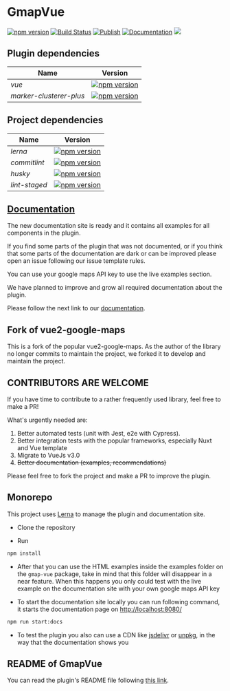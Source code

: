 # GmapVue

[![npm version](https://badge.fury.io/js/gmap-vue.svg)](https://badge.fury.io/js/gmap-vue)
[![Build Status](https://travis-ci.org/diegoazh/gmap-vue.svg?branch=master)](https://travis-ci.org/diegoazh/gmap-vue)
[![Publish](https://github.com/diegoazh/gmap-vue/workflows/publish/badge.svg)](https://github.com/diegoazh/gmap-vue/actions?query=workflow%3Apublish)
[![Documentation](https://github.com/diegoazh/gmap-vue/workflows/documentation/badge.svg)](https://github.com/diegoazh/gmap-vue/actions?query=workflow%3Adocumentation)
[![](https://data.jsdelivr.com/v1/package/npm/gmap-vue/badge)](https://www.jsdelivr.com/package/npm/gmap-vue)

## Plugin dependencies

|Name|Version|
|----|-------|
|*vue*|[![npm version](https://badge.fury.io/js/vue.svg)](https://badge.fury.io/js/vue)|
|*marker-clusterer-plus*|[![npm version](https://badge.fury.io/js/marker-clusterer-plus.svg)](https://badge.fury.io/js/marker-clusterer-plus)|

## Project dependencies

|Name|Version|
|----|-------|
|*lerna*|[![npm version](https://badge.fury.io/js/lerna.svg)](https://badge.fury.io/js/lerna)|
|*commitlint*|[![npm version](https://badge.fury.io/js/commitlint.svg)](https://badge.fury.io/js/commitlint)|
|*husky*|[![npm version](https://badge.fury.io/js/husky.svg)](https://badge.fury.io/js/husky)|
|*lint-staged*|[![npm version](https://badge.fury.io/js/lint-staged.svg)](https://badge.fury.io/js/lint-staged)|

## [Documentation](https://diegoazh.github.io/gmap-vue/)

The new documentation site is ready and it contains all examples for all components in the plugin.

If you find some parts of the plugin that was not documented, or if you think that some parts of the documentation are dark or can be improved please open an issue following our issue template rules.

You can use your google maps API key to use the live examples section.

We have planned to improve and grow all required documentation about the plugin.

Please follow the next link to our [documentation](https://diegoazh.github.io/gmap-vue/).

## Fork of vue2-google-maps

This is a fork of the popular vue2-google-maps. As the author of the library no longer commits to maintain the project, we forked it to develop and maintain the project.

## CONTRIBUTORS ARE WELCOME

If you have time to contribute to a rather frequently used library, feel free to make a PR!

What's urgently needed are:

1. Better automated tests (unit with Jest, e2e with Cypress).
2. Better integration tests with the popular frameworks, especially Nuxt and Vue template
3. Migrate to VueJs v3.0
4. ~~Better documentation (examples, recommendations)~~

Please feel free to fork the project and make a PR to improve the plugin.

## Monorepo

This project uses [Lerna](https://github.com/lerna/lerna) to manage the plugin and documentation site.

- Clone the repository

- Run

```sh
npm install
```

- After that you can use the HTML examples inside the examples folder on the `gmap-vue` package, take in mind that this folder will disappear in a near feature. When this happens you only could test with the live example on the documentation site with your own google maps API key

- To start the documentation site locally you can run following command, it starts the documentation page on [http://localhost:8080/](http://localhost:8080/)

```sh
npm run start:docs
```

- To test the plugin you also can use a CDN like [jsdelivr](https://diegoazh.github.io/gmap-vue/#jsdelivr) or [unpkg](https://diegoazh.github.io/gmap-vue/#unpkg), in the way that the documentation shows you

## README of GmapVue

You can read the plugin's README file following [this link](https://github.com/diegoazh/gmap-vue/blob/master/packages/gmap-vue/README.md).

